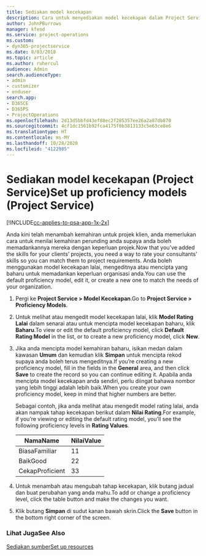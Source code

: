 ```yaml
---
title: Sediakan model kecekapan
description: Cara untuk menyediakan model kecekapan dalam Project Service
author: JohnPBurrows
manager: kfend
ms.service: project-operations
ms.custom:
- dyn365-projectservice
ms.date: 8/03/2018
ms.topic: article
ms.author: ruhercul
audience: Admin
search.audienceType:
- admin
- customizer
- enduser
search.app:
- D365CE
- D365PS
- ProjectOperations
ms.openlocfilehash: 2d13d5bbfd43ef88ec2f285357ee26a2a87db870
ms.sourcegitcommit: 4cf1dc1561b92fca4175f0b3813133c5e63ce8e6
ms.translationtype: HT
ms.contentlocale: ms-MY
ms.lasthandoff: 10/28/2020
ms.locfileid: "4122985"
---
```

# <a name="set-up-proficiency-models-project-service"></a><span data-ttu-id="68f4f-103">Sediakan model kecekapan (Project Service)</span><span class="sxs-lookup"><span data-stu-id="68f4f-103">Set up proficiency models (Project Service)</span></span>

[!INCLUDE[cc-applies-to-psa-app-1x-2x](../includes/cc-applies-to-psa-app-1x-2x.md)]

<span data-ttu-id="68f4f-104">Anda kini telah menambah kemahiran untuk projek klien, anda memerlukan cara untuk menilai kemahiran perunding anda supaya anda boleh memadankannya mereka dengan keperluan projek.</span><span class="sxs-lookup"><span data-stu-id="68f4f-104">Now that you’ve added the skills for your clients’ projects, you need a way to rate your consultants’ skills so you can match them to project requirements.</span></span> <span data-ttu-id="68f4f-105">Anda boleh menggunakan model kecekapan lalai, mengeditnya atau mencipta yang baharu untuk memadankan keperluan organisasi anda.</span><span class="sxs-lookup"><span data-stu-id="68f4f-105">You can use the default proficiency model, edit it, or create a new one to match the needs of your organization.</span></span>  
  
1.  <span data-ttu-id="68f4f-106">Pergi ke **Project Service > Model Kecekapan**.</span><span class="sxs-lookup"><span data-stu-id="68f4f-106">Go to **Project Service > Proficiency Models**.</span></span>  
  
2.  <span data-ttu-id="68f4f-107">Untuk melihat atau mengedit model kecekapan lalai, klik **Model Rating Lalai** dalam senarai atau untuk mencipta model kecekapan baharu, klik **Baharu**.</span><span class="sxs-lookup"><span data-stu-id="68f4f-107">To view or edit the default proficiency model, click **Default Rating Model** in the list, or to create a new proficiency model, click **New**.</span></span>  
  
3.  <span data-ttu-id="68f4f-108">Jika anda mencipta model kemahiran baharu, isikan medan dalam kawasan **Umum** dan kemudian klik **Simpan** untuk mencipta rekod supaya anda boleh terus mengeditnya.</span><span class="sxs-lookup"><span data-stu-id="68f4f-108">If you’re creating a new proficiency model, fill in the fields in the **General** area, and then click **Save** to create the record so you can continue editing it.</span></span> <span data-ttu-id="68f4f-109">Apabila anda mencipta model kecekapan anda sendiri, perlu diingat bahawa nombor yang lebih tinggi adalah lebih baik.</span><span class="sxs-lookup"><span data-stu-id="68f4f-109">When you create your own proficiency model, keep in mind that higher numbers are better.</span></span>  
  
     <span data-ttu-id="68f4f-110">Sebagai contoh, jika anda melihat atau mengedit model rating lalai, anda akan nampak tahap kecekapan berikut dalam **Nilai Rating**.</span><span class="sxs-lookup"><span data-stu-id="68f4f-110">For example, if you’re viewing or editing the default rating model, you’ll see the following proficiency levels in **Rating Values**.</span></span>  
  
    |<span data-ttu-id="68f4f-111">Nama</span><span class="sxs-lookup"><span data-stu-id="68f4f-111">Name</span></span>|<span data-ttu-id="68f4f-112">Nilai</span><span class="sxs-lookup"><span data-stu-id="68f4f-112">Value</span></span>|  
    |----------|-----------|  
    |<span data-ttu-id="68f4f-113">Biasa</span><span class="sxs-lookup"><span data-stu-id="68f4f-113">Familiar</span></span>|<span data-ttu-id="68f4f-114">1</span><span class="sxs-lookup"><span data-stu-id="68f4f-114">1</span></span>|  
    |<span data-ttu-id="68f4f-115">Baik</span><span class="sxs-lookup"><span data-stu-id="68f4f-115">Good</span></span>|<span data-ttu-id="68f4f-116">2</span><span class="sxs-lookup"><span data-stu-id="68f4f-116">2</span></span>|  
    |<span data-ttu-id="68f4f-117">Cekap</span><span class="sxs-lookup"><span data-stu-id="68f4f-117">Proficient</span></span>|<span data-ttu-id="68f4f-118">3</span><span class="sxs-lookup"><span data-stu-id="68f4f-118">3</span></span>|  
  
4.  <span data-ttu-id="68f4f-119">Untuk menambah atau mengubah tahap kecekapan, klik butang jadual dan buat perubahan yang anda mahu.</span><span class="sxs-lookup"><span data-stu-id="68f4f-119">To add or change a proficiency level, click the table button and make the changes you want.</span></span>  
  
5.  <span data-ttu-id="68f4f-120">Klik butang **Simpan** di sudut kanan bawah skrin.</span><span class="sxs-lookup"><span data-stu-id="68f4f-120">Click the **Save** button in the bottom right corner of the screen.</span></span>  
  
### <a name="see-also"></a><span data-ttu-id="68f4f-121">Lihat Juga</span><span class="sxs-lookup"><span data-stu-id="68f4f-121">See Also</span></span>  
 [<span data-ttu-id="68f4f-122">Sediakan sumber</span><span class="sxs-lookup"><span data-stu-id="68f4f-122">Set up resources</span></span>](../psa/set-up-resources.md)
